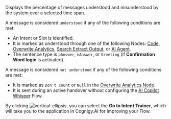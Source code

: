 Displays the percentage of messages understood and misunderstood by the system over a selected time span.

A message is considered `understood` if any of the following conditions are met:

- An Intent or Slot is identified.
- It is marked as understood through one of the following Nodes: [Code](https://docs.cognigy.com/ai/build/node-reference/basic/code/analytics-data/), [Overwrite Analytics](https://docs.cognigy.com/ai/build/node-reference/analytics/overwrite-analytics/), [Search Extract Output](https://docs.cognigy.com/ai/build/node-reference/other-nodes/search-extract-output/), or [AI Agent](https://docs.cognigy.com/ai/build/node-reference/ai/ai-agent/).
- The sentence type is `pAnswer`, `nAnswer`, or `Greeting` (if **Confirmation Word logic** is activated).

A message is considered `not understood` if any of the following conditions are met:

- It is marked as `Don't count` or `Null` in the [Overwrite Analytics Node](https://docs.cognigy.com/ai/build/node-reference/analytics/overwrite-analytics.md).
- It is sent during an active handover without configuring the [AI Copilot Whisper](https://docs.cognigy.com/live-agent/assistants/ai-copilot-whisper.md) Flow.

By clicking ![vertical-ellipsis](https://docs.cognigy.com/_assets/icons/vertical-ellipsis.svg),
you can select the **Go to Intent Trainer**,
which will take you to the application in Cognigy.AI for improving your Flow.